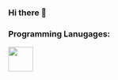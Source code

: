 ### Hi there 👋

### Programming Lanugages:
<a href="URL_REDIRECT" target="blank"><img align="center" src="https://www.google.com/url?sa=i&url=https%3A%2F%2Fen.wikipedia.org%2Fwiki%2FPython_%2528programming_language%2529&psig=AOvVaw28rOJKY5YjJIRogd0hyiUX&ust=1705349859507000&source=images&cd=vfe&opi=89978449&ved=0CBMQjRxqFwoTCNDmlrfZ3YMDFQAAAAAdAAAAABAD" height="50" /></a>

<!--
**ikteng/ikteng** is a ✨ _special_ ✨ repository because its `README.md` (this file) appears on your GitHub profile.

Here are some ideas to get you started:

- 🔭 I’m currently working on ...
- 🌱 I’m currently learning ...
- 👯 I’m looking to collaborate on ...
- 🤔 I’m looking for help with ...
- 💬 Ask me about ...
- 📫 How to reach me: ...
- 😄 Pronouns: ...
- ⚡ Fun fact: ...
-->
